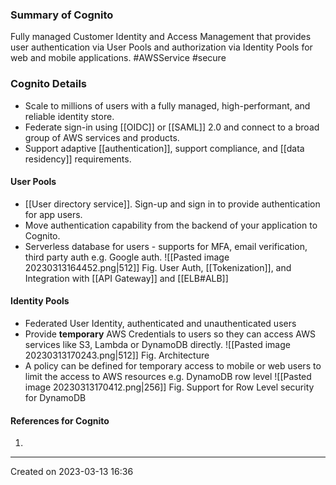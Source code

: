 ### Summary of Cognito
Fully managed Customer Identity and Access Management that provides user authentication via User Pools and authorization via Identity Pools for web and mobile applications.  #AWSService #secure 
### Cognito Details
- Scale to millions of users with a fully managed, high-performant, and reliable identity store.
- Federate sign-in using [[OIDC]] or [[SAML]] 2.0 and connect to a broad group of AWS services and products.
- Support adaptive [[authentication]], support compliance, and [[data residency]] requirements.
####  User Pools
- [[User directory service]]. Sign-up and sign in to provide authentication for app users.
- Move authentication capability from the backend of your application to Cognito.
- Serverless database for users - supports for MFA, email verification, third party auth e.g. Google auth.
![[Pasted image 20230313164452.png|512]]
Fig. User Auth, [[Tokenization]],  and Integration with [[API Gateway]] and [[ELB#ALB]]
####  Identity Pools
- Federated User Identity, authenticated and unauthenticated users
- Provide **temporary** AWS Credentials to users so they can access AWS services like S3, Lambda or DynamoDB directly.
![[Pasted image 20230313170243.png|512]]
Fig. Architecture
- A policy can be defined for temporary access to mobile or web users to limit the access to AWS resources e.g. DynamoDB row level 
![[Pasted image 20230313170412.png|256]]
Fig. Support for Row Level security for DynamoDB
#### References for Cognito
1. 

---
Created on 2023-03-13 16:36